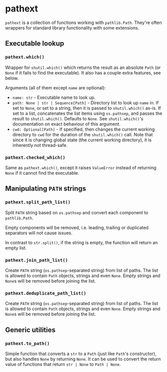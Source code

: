 # pathext

`pathext` is a collection of functions working with `pathlib.Path`. They're often wrappers for standard library functionality with some extensions.

## Executable lookup

### `pathext.which()`

Wrapper for `shutil.which()` which returns the result as an absolute `Path` (or `None` if it fails to find the executable). It also has a couple extra features, see below.

Arguments (all of them except `name` are optional):
- `name: str` - Executable name to look up.
- `path: None | str | Sequence[Path]` - Directory list to look up `name` in. If set to `None`, or set to a string, then it is passed to `shutil.which()` as-is. If set to a list, concatenates the list items using `os.pathsep`, and passes the result to `shutil.which()`. Defaults to `None`. See `shutil.which()`'s documentation on exact behaviour of this argument.
- `cwd: Optional[Path]` - If specified, then changes the current working directory to `cwd` for the duration of the `shutil.which()` call. Note that since it is changing global state (the current working directory), it is inherently not thread-safe.

### `pathext.checked_which()`

Same as `pathext.which()`, except it raises `ValueError` instead of returning `None` if it cannot find the executable.

## Manipulating `PATH` strings

### `pathext.split_path_list()`

Split `PATH` string based on `os.pathsep` and convert each component to `pathlib.Path`.

Empty components will be removed, i.e. leading, trailing or duplicated separators will not cause issues.

In contrast to `str.split()`, if the string is empty, the function will return an empty list.

### `pathext.join_path_list()`

Create `PATH` string (`os.pathsep`-separated string) from list of paths. The list is allowed to contain `Path` objects, strings and even `None`. Empty strings and `None`s will be removed before joining the list.

### `pathext.deduplicate_path_list()`

Create `PATH` string (`os.pathsep`-separated string) from list of paths. The list is allowed to contain `Path` objects, strings and even `None`. Empty strings and `None`s will be removed before joining the list.

## Generic utilities

### `pathext.to_path()`

Simple function that converts a `str` to a `Path` (just like `Path`'s constructor), but also handles `None` by returning `None`. It can be used to convert the return value of functions that return `str | None` to `Path | None`.
